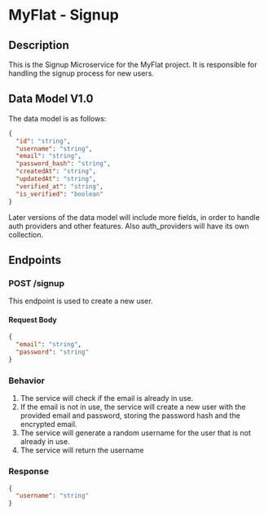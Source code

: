 # MyFlat - Signup

## Description

This is the Signup Microservice for the MyFlat project. It is responsible for handling the signup process for new users.

## Data Model V1.0

The data model is as follows:

```json
{
  "id": "string",
  "username": "string",
  "email": "string",
  "password_hash": "string",
  "createdAt": "string",
  "updatedAt": "string",
  "verified_at": "string",
  "is_verified": "boolean"
}
```

Later versions of the data model will include more fields, in order to handle auth providers and other features. Also auth_providers will have its own collection.

## Endpoints

### POST /signup

This endpoint is used to create a new user.

#### Request Body

```json
{
  "email": "string",
  "password": "string"
}
```

### Behavior

1. The service will check if the email is already in use.
2. If the email is not in use, the service will create a new user with the provided email and password, storing the password hash and the encrypted email.
3. The service will generate a random username for the user that is not already in use.
4. The service will return the username

### Response

```json
{
  "username": "string"
}
```

